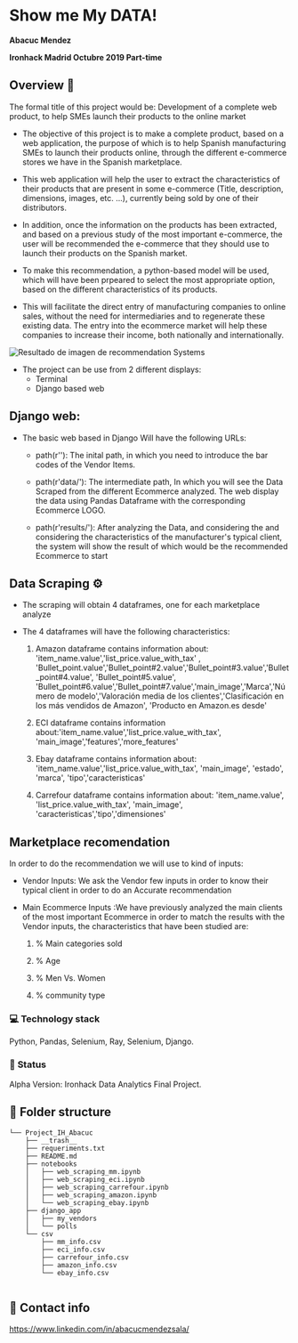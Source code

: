 # Show me My DATA! 

**Abacuc Mendez**

**Ironhack Madrid Octubre 2019 Part-time**


## Overview :eyes:

The formal title of this project would be: Development of a complete web product, to help SMEs launch their products to the online market

* The objective of this project is to make a complete product, based on a web application, the purpose of which is to help Spanish manufacturing SMEs to launch their products online, through the different e-commerce stores we have in the Spanish marketplace.

* This web application will help the user to extract the characteristics of their products that are present in some e-commerce (Title, description, dimensions, images, etc. ...), currently being sold by one of their distributors. 

* In addition, once the information on the products has been extracted, and based on a previous study of the most important e-commerce, the user will be recommended the e-commerce that they should use to launch their products on the Spanish market.

* To make this recommendation, a python-based model will be used, which will have been prpeared to select the most appropriate option, based on the different characteristics of its products. 

* This will facilitate the direct entry of manufacturing companies to online sales, without the need for intermediaries and to regenerate these existing data. The entry into the ecommerce market will help these companies to increase their income, both nationally and internationally.


![Resultado de imagen de recommendation Systems](https://miro.medium.com/max/2000/1*f2-zeAOSNB4RGlqH9emTlQ.jpeg)

* The project can be use from 2 different displays:
  - Terminal
  - Django based web


## Django web:


* The basic web based in Django Will have the following URLs: 

  -	path(r''): The inital path, in which you need to introduce the bar codes of the Vendor Items. 
    
  -	path(r'data/'): The intermediate path, In which you will see the Data Scraped from the different Ecommerce analyzed. The web display the data using Pandas Dataframe with the corresponding Ecommerce LOGO. 
  
  -	path(r'results/'): After analyzing the Data, and considering the and considering the characteristics of the manufacturer's typical client, the system will show the result of which would be the recommended Ecommerce to start


## Data Scraping :gear:


* The scraping will obtain 4 dataframes, one for each marketplace analyze 

* The 4 dataframes will have the following characteristics:

  1. Amazon dataframe contains information about: 'item_name.value','list_price.value_with_tax' , 'Bullet_point.value','Bullet_point#2.value','Bullet_point#3.value','Bullet_point#4.value', 'Bullet_point#5.value', 'Bullet_point#6.value','Bullet_point#7.value','main_image','Marca','Número de modelo','Valoración media de los clientes','Clasificación en los más vendidos de Amazon', 'Producto en Amazon.es desde'
  
  2. ECI dataframe contains information about:'item_name.value','list_price.value_with_tax', 'main_image','features','more_features'
  
  3. Ebay dataframe contains information about: 'item_name.value','list_price.value_with_tax', 'main_image', 'estado', 'marca', 'tipo','caracteristicas'
  
  4. Carrefour dataframe contains information about: 'item_name.value', 'list_price.value_with_tax', 'main_image', 'caracteristicas','tipo','dimensiones'
  

## Marketplace recomendation

In order to do the recommendation we will use to kind of inputs: 

* Vendor Inputs: We ask the Vendor few inputs in order to know their typical client in order to do an Accurate recommendation 

* Main Ecommerce Inputs :We have previously analyzed the main clients of the most important Ecommerce in order to match the results with the Vendor inputs, the characteristics that have been studied are: 

   1.  % Main categories sold
   
   2.  % Age    
   
   3.  % Men Vs. Women
   
   4.  % community type


### :computer: **Technology stack**

Python, Pandas, Selenium, Ray, Selenium, Django.


### :baby: **Status**


Alpha Version: Ironhack Data Analytics Final Project. 


## :file_folder: **Folder structure**
```
└── Project_IH_Abacuc
    ├── __trash__
    ├── requeriments.txt
    ├── README.md
    ├── notebooks
    │   ├── web_scraping_mm.ipynb
    │	├── web_scraping_eci.ipynb
    │	├── web_scraping_carrefour.ipynb
    │	├── web_scraping_amazon.ipynb
    │   └── web_scraping_ebay.ipynb
    ├── django_app
    │   ├── my_vendors
    │   └── polls 
    └── csv
        ├── mm_info.csv
        ├── eci_info.csv
        ├── carrefour_info.csv
        ├── amazon_info.csv
        └── ebay_info.csv
        
```


## :love_letter: **Contact info**

https://www.linkedin.com/in/abacucmendezsala/

